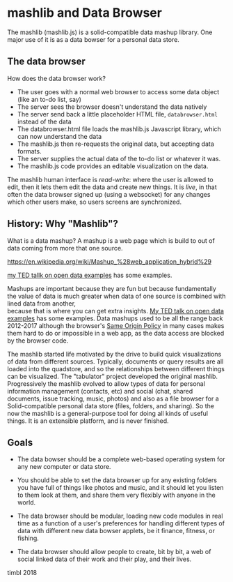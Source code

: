 # mashlib and Data Browser

The mashlib (mashlib.js) is a solid-compatible data mashup library.  One major
use of it is as a data bowser for a personal data store.

## The data browser

How does the data browser work?

- The user goes with a normal web browser to access some data object (like an to-do list, say)
- The server sees the browser doesn't understand the data natively
- The server send back a little placeholder HTML file, `databrowser.html` instead of the data
- The databrowser.html file loads the mashlib.js Javascript library, which can now understand the data
- The mashlib.js then re-requests the original data, but accepting data formats.
- The server supplies the actual data of the to-do list or whatever it was.
- The mashlib.js code provides an editable visualization on the data.

The mashlib human interface is *read-write*: where the user is allowed to edit, then it lets them edit the data and create new things.  It is *live*, in that often the data browser signed up (using a websocket) for any changes which other users make, so users screens are synchronized.

## History: Why "Mashlib"?

What is a data mashup?  A mashup is a web page which is build to out of data coming
from more that one source.  

https://en.wikipedia.org/wiki/Mashup_%28web_application_hybrid%29

 [my TED tallk on open data examples](https://www.ted.com/talks/tim_berners_lee_the_year_open_data_went_worldwide#t-81407)
 has some examples.

 Mashups are important because they are fun but because fundamentally the value
 of data is much greater when data of one source is combined with lined data from another,  
 because that is where you can get extra insights.
  [My TED talk on open data examples](https://www.ted.com/talks/tim_berners_lee_the_year_open_data_went_worldwide#t-81407)
  has some examples.
Data mashups used to be all the range back 2012-2017 although the browser's [Same Origin Policy](https://en.wikipedia.org/wiki/Same-origin_policy) in many cases makes them hard to do or impossible in a web app, as the data access are blocked by the browser code.

The mashlib started life motivated by the drive to build quick visualizations of data from different sources.   Typically, documents or query results are all loaded into the quadstore,  and so  the relationships between different things can be visualized.  The "tabulator" project developed the original mashlib.
Progressively the mashlib evolved to allow types of data for personal information management (contacts, etc) and social (chat, shared documents, issue tracking, music, photos)
and also as a file browser for a Solid-compatible personal data store (files, folders, and sharing).
So the now the mashlib is a general-purpose tool for doing all kinds of useful things.
It is an extensible platform, and is never finished.

## Goals

- The data bowser should be a complete web-based operating system for any new computer or data store.

- You should be able to set the data browser up for any existing folders you have full of things like photos and music, and it should let you listen to them look at them, and share them very flexibly with anyone in the world.

- The data browser should be modular, loading new code modules in real time as a function of a user's preferences for handling different types of data with different new data bowser applets, be it finance, fitness, or fishing.

- The data browser should allow people to create, bit by bit, a web of social linked data of their work and their play, and their lives.

timbl 2018
